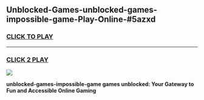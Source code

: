 
## Unblocked-Games-unblocked-games-impossible-game-Play-Online-#5azxd
<h3>
<a href="https://premium.freeplayer.one?title=unblocked-games-impossible-game&ref=27F">CLICK TO PLAY</a></h3>
<hr>

<h3>
<a href="https://premium.freeplayer.one?title=unblocked-games-impossible-game&ref=27F">CLICK 2 PLAY</a>
  
</h3>

<a href="https://premium.freeplayer.one?title=unblocked-games-impossible-game&ref=27F"><img src="https://clearcache.store/games.png"></a>


**unblocked-games-impossible-game games unblocked: Your Gateway to Fun and Accessible Online Gaming**
